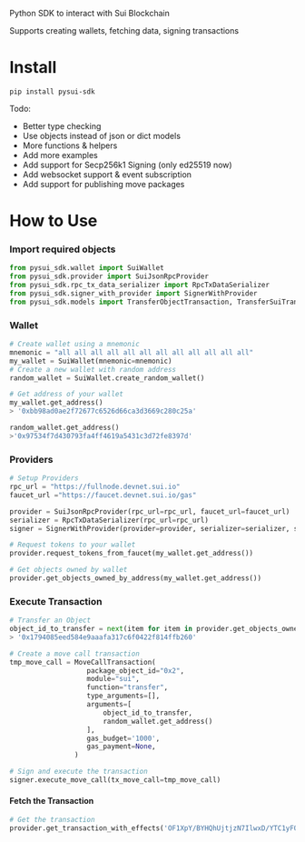 
Python SDK to interact with Sui Blockchain 

Supports creating wallets, fetching data, signing transactions 
# Install
``
pip install pysui-sdk
``

Todo: 
- Better type checking
- Use objects instead of json or dict models 
- More functions & helpers   
- Add more examples 
- Add support for Secp256k1 Signing (only ed25519 now)
- Add websocket support & event subscription 
- Add support for publishing move packages 

# How to Use 
### Import required objects

```python
from pysui_sdk.wallet import SuiWallet
from pysui_sdk.provider import SuiJsonRpcProvider
from pysui_sdk.rpc_tx_data_serializer import RpcTxDataSerializer
from pysui_sdk.signer_with_provider import SignerWithProvider
from pysui_sdk.models import TransferObjectTransaction, TransferSuiTransaction, MoveCallTransaction
```

### Wallet 
```python
# Create wallet using a mnemonic
mnemonic = "all all all all all all all all all all all all"
my_wallet = SuiWallet(mnemonic=mnemonic)
# Create a new wallet with random address
random_wallet = SuiWallet.create_random_wallet()
```
```python
# Get address of your wallet 
my_wallet.get_address()
> '0xbb98ad0ae2f72677c6526d66ca3d3669c280c25a'
```
```python
random_wallet.get_address()
>'0x97534f7d430793fa4ff4619a5431c3d72fe8397d'
```

### Providers
```python
# Setup Providers
rpc_url = "https://fullnode.devnet.sui.io"
faucet_url ="https://faucet.devnet.sui.io/gas"

provider = SuiJsonRpcProvider(rpc_url=rpc_url, faucet_url=faucet_url)
serializer = RpcTxDataSerializer(rpc_url=rpc_url)
signer = SignerWithProvider(provider=provider, serializer=serializer, signer_wallet=my_wallet)
```

```python
# Request tokens to your wallet 
provider.request_tokens_from_faucet(my_wallet.get_address())
```


```python
# Get objects owned by wallet
provider.get_objects_owned_by_address(my_wallet.get_address())
```
### Execute Transaction
```python
# Transfer an Object 
object_id_to_transfer = next(item for item in provider.get_objects_owned_by_address(my_wallet.get_address())["result"] if item["type"]=='0x2::coin::Coin<0x2::sui::SUI>')["objectId"]
> '0x1794085eed584e9aaafa317c6f0422f814ffb260'
```

```python
# Create a move call transaction
tmp_move_call = MoveCallTransaction(
                   package_object_id="0x2",
                   module="sui",
                   function="transfer", 
                   type_arguments=[], 
                   arguments=[
                       object_id_to_transfer,
                       random_wallet.get_address()
                   ], 
                   gas_budget='1000',
                   gas_payment=None, 
                )

# Sign and execute the transaction
signer.execute_move_call(tx_move_call=tmp_move_call)
```

#### Fetch the Transaction
```python
# Get the transaction 
provider.get_transaction_with_effects('OF1XpY/BYHQhUjtjzN7IlwxD/YTC1yFQ5Dvh8zzC2Uc=')
```
